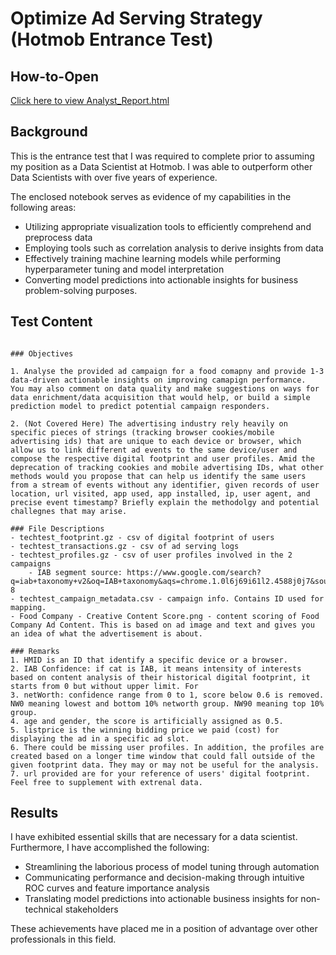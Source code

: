 # Optimize Ad Serving Strategy (Hotmob Entrance Test)

## How-to-Open

[Click here to view Analyst_Report.html](https://ryanstark223232.github.io/Hotmob-Entrance-Test/Analyst_Report.html)

## Background

This is the entrance test that I was required to complete prior to assuming my position as a Data Scientist at Hotmob. I was able to outperform other Data Scientists with over five years of experience.

The enclosed notebook serves as evidence of my capabilities in the following areas:

* Utilizing appropriate visualization tools to efficiently comprehend and preprocess data
* Employing tools such as correlation analysis to derive insights from data
* Effectively training machine learning models while performing hyperparameter tuning and model interpretation
* Converting model predictions into actionable insights for business problem-solving purposes.

## Test Content

```

### Objectives

1. Analyse the provided ad campaign for a food comapny and provide 1-3 data-driven actionable insights on improving camapign performance. 
You may also comment on data quality and make suggestions on ways for data enrichment/data acquisition that would help, or build a simple prediction model to predict potential campaign responders.

2. (Not Covered Here) The advertising industry rely heavily on specific pieces of strings (tracking browser cookies/mobile advertising ids) that are unique to each device or browser, which allow us to link different ad events to the same device/user and compose the respective digital footprint and user profiles. Amid the deprecation of tracking cookies and mobile advertising IDs, what other methods would you propose that can help us identify the same users from a stream of events without any identifier, given records of user location, url visited, app used, app installed, ip, user agent, and precise event timestamp? Briefly explain the methodolgy and potential challegnes that may arise.

### File Descriptions
- techtest_footprint.gz - csv of digital footprint of users 
- techtest_transactions.gz - csv of ad serving logs
- techtest_profiles.gz - csv of user profiles involved in the 2 campaigns
    - IAB segment source: https://www.google.com/search?q=iab+taxonomy+v2&oq=IAB+taxonomy&aqs=chrome.1.0l6j69i61l2.4588j0j7&sourceid=chrome&ie=UTF-8
- techtest_campaign_metadata.csv - campaign info. Contains ID used for mapping.
- Food Company - Creative Content Score.png - content scoring of Food Company Ad Content. This is based on ad image and text and gives you an idea of what the advertisement is about.

### Remarks
1. HMID is an ID that identify a specific device or a browser.
2. IAB Confidence: if cat is IAB, it means intensity of interests based on content analysis of their historical digital footprint, it starts from 0 but without upper limit. For 
3. netWorth: confidence range from 0 to 1, score below 0.6 is removed. NW0 meaning lowest and bottom 10% networth group. NW90 meaning top 10% group.
4. age and gender, the score is artificially assigned as 0.5.
5. listprice is the winning bidding price we paid (cost) for displaying the ad in a specific ad slot.
6. There could be missing user profiles. In addition, the profiles are created based on a longer time window that could fall outside of the given footprint data. They may or may not be useful for the analysis.
7. url provided are for your reference of users' digital footprint. Feel free to supplement with extrenal data.

```

## Results

I have exhibited essential skills that are necessary for a data scientist. Furthermore, I have accomplished the following:

* Streamlining the laborious process of model tuning through automation
* Communicating performance and decision-making through intuitive ROC curves and feature importance analysis
* Translating model predictions into actionable business insights for non-technical stakeholders

These achievements have placed me in a position of advantage over other professionals in this field.